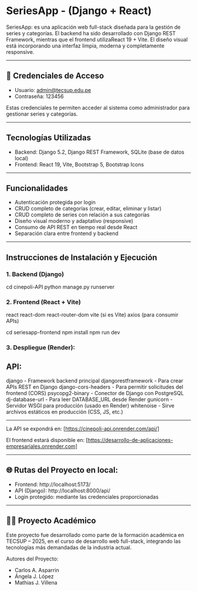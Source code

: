 # SeriesApp - (Django + React)

SeriesApp: es una aplicación web full-stack diseñada para la gestión de series y categorías. El backend ha sido desarrollado con Django REST Framework, mientras que el frontend utilizaReact 19 + Vite. El diseño visual está incorporando una interfaz limpia, moderna y completamente responsive.

---------------------------------------------------------------------------------------------------------------

## 🔐 Credenciales de Acceso

- Usuario: admin@tecsup.edu.pe
- Contraseña: 123456

Estas credenciales te permiten acceder al sistema como administrador para gestionar series y categorías.

---------------------------------------------------------------------------------------------------------------

## Tecnologías Utilizadas

- Backend: Django 5.2, Django REST Framework, SQLite (base de datos local)
- Frontend: React 19, Vite, Bootstrap 5, Bootstrap Icons

---------------------------------------------------------------------------------------------------------------

## Funcionalidades

- Autenticación protegida por login
- CRUD completo de categorías (crear, editar, eliminar y listar)
- CRUD completo de series con relación a sus categorías
- Diseño visual moderno y adaptativo (responsive)
- Consumo de API REST en tiempo real desde React
- Separación clara entre frontend y backend

---------------------------------------------------------------------------------------------------------------

## Instrucciones de Instalación y Ejecución

### 1. Backend (Django)

cd cinepoli-API
python manage.py runserver


### 2. Frontend (React + Vite)

react
react-dom
react-router-dom
vite (si es Vite)
axios (para consumir APIs)

cd seriesapp-frontend
npm install
npm run dev

### 3. Despliegue (Render):

## API:

django - Framework backend principal
djangorestframework	- Para crear APIs REST en Django
django-cors-headers	- Para permitir solicitudes del frontend (CORS)
psycopg2-binary	- Conector de Django con PostgreSQL
dj-database-url	- Para leer DATABASE_URL desde Render
gunicorn - Servidor WSGI para producción (usado en Render)
whitenoise - Sirve archivos estáticos en producción (CSS, JS, etc.)

------------------------
La API se expondrá en: [https://cinepoli-api.onrender.com/api/]

El frontend estará disponible en: [https://desarrollo-de-aplicaciones-empresariales.onrender.com]

---------------------------------------------------------------------------------------------------------------

## 🌐 Rutas del Proyecto en local:

- Frontend: http://localhost:5173/
- API (Django): http://localhost:8000/api/
- Login protegido: mediante las credenciales proporcionadas

---

## 👨‍🎓 Proyecto Académico

Este proyecto fue desarrollado como parte de la formación académica en TECSUP – 2025, en el curso de desarrollo web full-stack, integrando las tecnologías más demandadas de la industria actual.

Autores del Proyecto:
- Carlos A. Asparrin  
- Ángela J. López  
- Mathias J. Villena